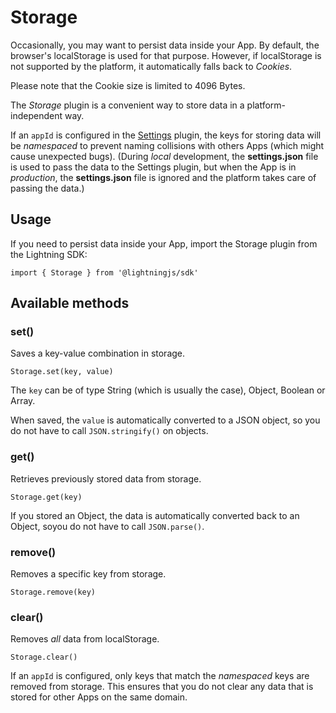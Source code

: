 # Storage


Occasionally, you may want to persist data inside your App. By default, the browser's localStorage is used for that purpose. However, if localStorage is not supported by the platform, it automatically falls back to *Cookies*.


Please note that the Cookie size is limited to 4096 Bytes.


The *Storage* plugin is a convenient way to store data in a platform-independent way.


If an `appId` is configured in the [Settings](settings.md) plugin, the keys for storing data will be *namespaced* to prevent naming collisions with others Apps (which might cause unexpected bugs). (During *local* development, the **settings.json** file is used to pass the data to the Settings plugin, but when the App is in *production*, the **settings.json** file is ignored and the platform takes care of passing the data.)

## Usage


If you need to persist data inside your App, import the Storage plugin from the Lightning SDK:


```
import { Storage } from '@lightningjs/sdk'
```

## Available methods

### set()


Saves a key-value combination in storage.


```
Storage.set(key, value)
```


The `key` can be of type String (which is usually the case), Object, Boolean or Array.


When saved, the `value` is automatically converted to a JSON object, so you do not have to call `JSON.stringify()` on objects.

### get()


Retrieves previously stored data from storage.


```
Storage.get(key)
```


If you stored an Object, the data is automatically converted back to an Object, soyou do not have to call  `JSON.parse()`.

### remove()


Removes a specific key from storage.


```
Storage.remove(key)
```

### clear()


Removes *all* data from localStorage.


```
Storage.clear()
```


If an `appId` is configured, only keys that match the *namespaced* keys are removed from storage. This ensures that you do not clear any data that is stored for other Apps on the same domain.